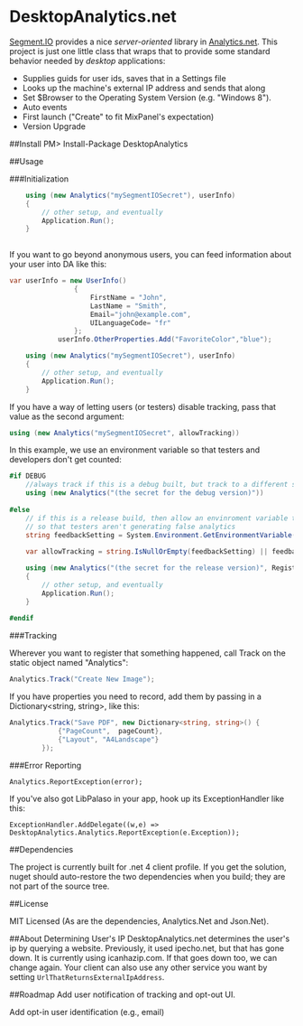 DesktopAnalytics.net
===============================

[Segment.IO](http://segment.io) provides a nice <i>server-oriented</i> library in [Analytics.net](https://github.com/segmentio/Analytics.NET). This project is just one little class that wraps that to provide some standard behavior needed by <i>desktop</i> applications:

+ Supplies guids for user ids, saves that in a Settings file
+ Looks up the machine's external IP address and sends that along
+ Set $Browser to the Operating System Version (e.g. "Windows 8").
+ Auto events
 + First launch ("Create" to fit MixPanel's expectation)
 + Version Upgrade

##Install
    PM> Install-Package DesktopAnalytics
 
##Usage

###Initialization
```c#
    using (new Analytics("mySegmentIOSecret"), userInfo)
	{	
		// other setup, and eventually
		Application.Run();
	}
	
```

If you want to go beyond anonymous users, you can feed information about your user into DA like this:

```c#
var userInfo = new UserInfo()
				{
					FirstName = "John",
					LastName = "Smith",
					Email="john@example.com",
					UILanguageCode= "fr"
				};
			userInfo.OtherProperties.Add("FavoriteColor","blue");

    using (new Analytics("mySegmentIOSecret"), userInfo)
	{	
		// other setup, and eventually
		Application.Run();
	}
```

If you have a way of letting users (or testers) disable tracking, pass that value as the second argument:

```c#
using (new Analytics("mySegmentIOSecret", allowTracking))
```

In this example, we use an environment variable so that testers and developers don't get counted:

```c#
#if DEBUG
	//always track if this is a debug built, but track to a different segment.io project
	using (new Analytics("(the secret for the debug version)"))
				
#else
	// if this is a release build, then allow an envinroment variable to be set to false
	// so that testers aren't generating false analytics
	string feedbackSetting = System.Environment.GetEnvironmentVariable("FEEDBACK");
		        
	var allowTracking = string.IsNullOrEmpty(feedbackSetting) || feedbackSetting.ToLower() == "yes" || feedbackSetting.ToLower() == "true";

	using (new Analytics("(the secret for the release version)", RegistrationDialog.GetAnalyticsUserInfo(), allowTracking))
	{
		// other setup, and eventually
		Application.Run();
	}
		        
#endif
```

###Tracking

Wherever you want to register that something happened, call Track on the static object named "Analytics":

```c#
Analytics.Track("Create New Image");
```

If you have properties you need to record, add them by passing in a Dictionary<string, string>, like this:

```c#
Analytics.Track("Save PDF", new Dictionary<string, string>() {
			{"PageCount",  pageCount}, 
			{"Layout", "A4Landscape"}
        });
```

###Error Reporting

    Analytics.ReportException(error);
    
If you've also got LibPalaso in your app, hook up its ExceptionHandler like this:

    ExceptionHandler.AddDelegate((w,e) => DesktopAnalytics.Analytics.ReportException(e.Exception));
   

##Dependencies

The project is currently built for .net 4 client profile. If you get the solution, nuget should auto-restore the two dependencies when you build; they are not part of the source tree.

##License

MIT Licensed
(As are the dependencies, Analytics.Net and Json.Net).

##About Determining User's IP
DesktopAnalytics.net determines the user's ip by querying a website. Previously, it used ipecho.net, but that has gone down. It is currently using icanhazip.com. If that goes down too, we can change again. Your client can also use any other service you want by setting ````UrlThatReturnsExternalIpAddress````.

##Roadmap
Add user notification of tracking and opt-out UI.

Add opt-in user identification (e.g., email)
